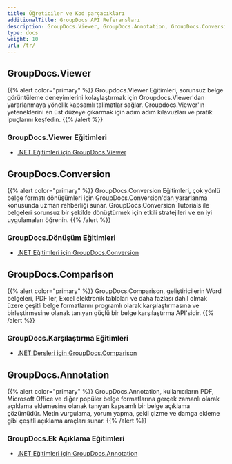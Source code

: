 ```yaml
---
title: Öğreticiler ve Kod parçacıkları
additionalTitle: GroupDocs API Referansları
description: GroupDocs.Viewer, GroupDocs.Annotation, GroupDocs.Conversion ve diğer ürünler gibi GroupDocs Ürünlerine ilişkin eğitimler ve kod parçacıkları.
type: docs
weight: 10
url: /tr/
---
```


## GroupDocs.Viewer
{{% alert color="primary" %}}
Groupdocs.Viewer Eğitimleri, sorunsuz belge görüntüleme deneyimlerini kolaylaştırmak için Groupdocs.Viewer'dan yararlanmaya yönelik kapsamlı talimatlar sağlar. Groupdocs.Viewer'ın yeteneklerini en üst düzeye çıkarmak için adım adım kılavuzları ve pratik ipuçlarını keşfedin.
{{% /alert %}}

### GroupDocs.Viewer Eğitimleri
- [.NET Eğitimleri için GroupDocs.Viewer](../viewer/tr/net/)


## GroupDocs.Conversion
{{% alert color="primary" %}}
GroupDocs.Conversion Eğitimleri, çok yönlü belge formatı dönüşümleri için GroupDocs.Conversion'dan yararlanma konusunda uzman rehberliği sunar. GroupDocs.Conversion Tutorials ile belgeleri sorunsuz bir şekilde dönüştürmek için etkili stratejileri ve en iyi uygulamaları öğrenin.
{{% /alert %}}

### GroupDocs.Dönüşüm Eğitimleri
- [.NET Eğitimleri için GroupDocs.Conversion](../conversion/tr/net/)


## GroupDocs.Comparison
{{% alert color="primary" %}}
GroupDocs.Comparison, geliştiricilerin Word belgeleri, PDF'ler, Excel elektronik tabloları ve daha fazlası dahil olmak üzere çeşitli belge formatlarını programlı olarak karşılaştırmasına ve birleştirmesine olanak tanıyan güçlü bir belge karşılaştırma API'sidir.
{{% /alert %}}

### GroupDocs.Karşılaştırma Eğitimleri
- [.NET Dersleri için GroupDocs.Comparison](../comparison/net/)


## GroupDocs.Annotation
{{% alert color="primary" %}}
GroupDocs.Annotation, kullanıcıların PDF, Microsoft Office ve diğer popüler belge formatlarına gerçek zamanlı olarak açıklama eklemesine olanak tanıyan kapsamlı bir belge açıklama çözümüdür. Metin vurgulama, yorum yapma, şekil çizme ve damga ekleme gibi çeşitli açıklama araçları sunar.
{{% /alert %}}

### GroupDocs.Ek Açıklama Eğitimleri
- [.NET Eğitimleri için GroupDocs.Annotation](../annotation/net/)